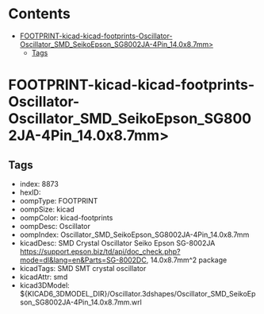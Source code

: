



Contents
========

* [FOOTPRINT-kicad-kicad-footprints-Oscillator-Oscillator_SMD_SeikoEpson_SG8002JA-4Pin_14.0x8.7mm>](#footprint-kicad-kicad-footprints-oscillator-oscillator_smd_seikoepson_sg8002ja-4pin_140x87mm)
	* [Tags](#tags)

# FOOTPRINT-kicad-kicad-footprints-Oscillator-Oscillator_SMD_SeikoEpson_SG8002JA-4Pin_14.0x8.7mm>

## Tags

- index: 8873
- hexID: 
- oompType: FOOTPRINT
- oompSize: kicad
- oompColor: kicad-footprints
- oompDesc: Oscillator
- oompIndex: Oscillator_SMD_SeikoEpson_SG8002JA-4Pin_14.0x8.7mm
- kicadDesc: SMD Crystal Oscillator Seiko Epson SG-8002JA https://support.epson.biz/td/api/doc_check.php?mode=dl&lang=en&Parts=SG-8002DC, 14.0x8.7mm^2 package
- kicadTags: SMD SMT crystal oscillator
- kicadAttr: smd
- kicad3DModel: ${KICAD6_3DMODEL_DIR}/Oscillator.3dshapes/Oscillator_SMD_SeikoEpson_SG8002JA-4Pin_14.0x8.7mm.wrl

